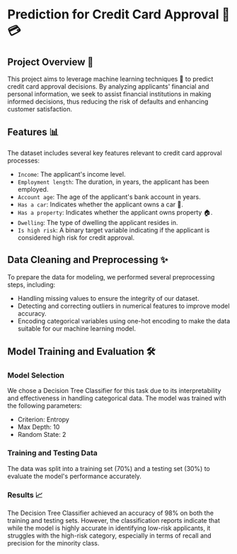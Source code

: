 # Prediction for Credit Card Approval 🏦💳

## Project Overview 📄

This project aims to leverage machine learning techniques 🤖 to predict credit card approval decisions. By analyzing applicants' financial and personal information, we seek to assist financial institutions in making informed decisions, thus reducing the risk of defaults and enhancing customer satisfaction.

## Features 📊

The dataset includes several key features relevant to credit card approval processes:
- `Income`: The applicant's income level.
- `Employment length`: The duration, in years, the applicant has been employed.
- `Account age`: The age of the applicant's bank account in years.
- `Has a car`: Indicates whether the applicant owns a car 🚗.
- `Has a property`: Indicates whether the applicant owns property 🏠.
- `Dwelling`: The type of dwelling the applicant resides in.
- `Is high risk`: A binary target variable indicating if the applicant is considered high risk for credit approval.

## Data Cleaning and Preprocessing ✨

To prepare the data for modeling, we performed several preprocessing steps, including:
- Handling missing values to ensure the integrity of our dataset.
- Detecting and correcting outliers in numerical features to improve model accuracy.
- Encoding categorical variables using one-hot encoding to make the data suitable for our machine learning model.

## Model Training and Evaluation 🛠️

### Model Selection

We chose a Decision Tree Classifier for this task due to its interpretability and effectiveness in handling categorical data. The model was trained with the following parameters:
- Criterion: Entropy
- Max Depth: 10
- Random State: 2

### Training and Testing Data

The data was split into a training set (70%) and a testing set (30%) to evaluate the model's performance accurately.

### Results 📈

The Decision Tree Classifier achieved an accuracy of 98% on both the training and testing sets. However, the classification reports indicate that while the model is highly accurate in identifying low-risk applicants, it struggles with the high-risk category, especially in terms of recall and precision for the minority class.


